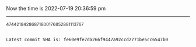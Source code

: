 Now the time is 2022-07-19 20:36:59 pm

---

<small>47442184286871800176852881113767</small>

```txt

Latest commit SHA is: fe60e9fe7da266f9447a92ccd2771be5cc6547b0
```
